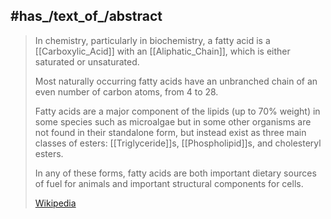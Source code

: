 ﻿---
has_id_wikidata: Q61476
has_use: "[[_Standards/WikiData/WD~food additive,189567]]"
subclass_of:
- "[[_Standards/WikiData/WD~aliphatic compound,192596]]"
- "[[_Standards/WikiData/WD~monocarboxylic acid,47147773]]"
- "[[_Standards/WikiData/WD~fatty acyl,63433687]]"
has_cause: "[[_Standards/WikiData/WD~fatty acid synthesis,900209]]"
part_of:
- "[[_Standards/WikiData/WD~fatty acid homeostasis,14761972]]"
- "[[_Standards/WikiData/WD~fatty acid biosynthetic process,14860449]]"
- "[[_Standards/WikiData/WD~fatty acid transport,14864580]]"
- "[[_Standards/WikiData/WD~response to fatty acid,14907443]]"
- "[[_Standards/WikiData/WD~cellular response to fatty acid,15333013]]"
- "[[_Standards/WikiData/WD~fatty acid elongation,21100400]]"
- "[[_Standards/WikiData/WD~fatty acid transmembrane transporter activity,21121305]]"
- "[[_Standards/WikiData/WD~poly(hydroxyalkanoate) biosynthetic process from fatty acid,22283269]]"
- "[[_Standards/WikiData/WD~fatty acid transmembrane transport,22290332]]"
union_of: "[[_Standards/WikiData/WD~list of values as qualifiers,23766486]]"
instance_of: "[[_Standards/WikiData/WD~structural class of chemical entities,47154513]]"
UMLS_CUI: C0597423
ZVG_number: 91170
MeSH_tree_code: D10.251
E_number: E570
Commons_category: "Fatty acids"
CXSMILES: "OC([*])=O |$;;R;$|"
---

## #has_/text_of_/abstract 


> In chemistry, particularly in biochemistry, a fatty acid is a [[Carboxylic_Acid]] 
> with an [[Aliphatic_Chain]], which is either saturated or unsaturated. 
> 
> Most naturally occurring fatty acids have an unbranched chain of an even number of carbon atoms, 
> from 4 to 28. 
> 
> Fatty acids are a major component of the lipids (up to 70% weight) in some species such as microalgae 
> but in some other organisms are not found in their standalone form, 
> but instead exist as three main classes of esters: [[Triglyceride]]s, [[Phospholipid]]s, and cholesteryl esters. 
> 
> In any of these forms, fatty acids are both important dietary sources of fuel for animals 
> and important structural components for cells.
>
> [Wikipedia](https://en.wikipedia.org/wiki/Fatty%20acid)



